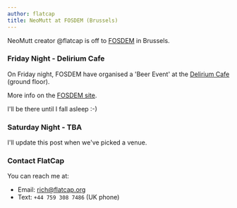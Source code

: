 ```yaml
---
author: flatcap
title: NeoMutt at FOSDEM (Brussels)
---
```


NeoMutt creator @flatcap is off to [FOSDEM](https://fosdem.org/2019/) in Brussels.

### Friday Night - Delirium Cafe

On Friday night, FOSDEM have organised a 'Beer Event' at the
[Delirium Cafe](https://www.deliriumvillage.com/bar/delirium-cafe/) (ground floor).

More info on the [FOSDEM site](https://fosdem.org/2019/beerevent/).

I'll be there until I fall asleep :-)

### Saturday Night - TBA

I'll update this post when we've picked a venue.

### Contact FlatCap

You can reach me at:
- Email: [rich@flatcap.org](mailto:rich@flatcap.org)
- Text: `+44 759 308 7486` (UK phone)

